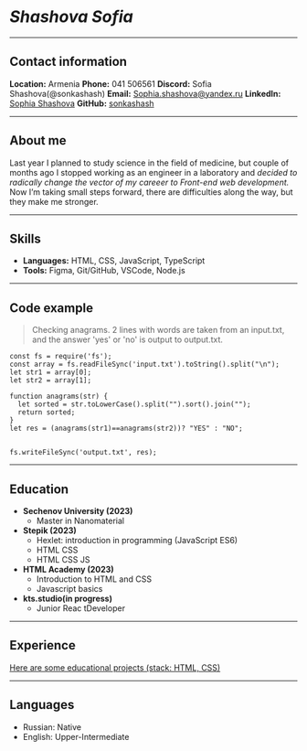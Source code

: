 # *Shashova Sofia*

*******************

## Contact information

**Location:** Armenia
**Phone:** 041 506561
**Discord:** Sofia Shashova(@sonkashash)
**Email:** Sophia.shashova@yandex.ru
**LinkedIn:** [Sophia Shashova](адрес "https://www.linkedin.com/in/sophia-shashova-894448251/")
**GitHub:** [sonkashash](адрес "https://github.com/sonkashash")

*******************

## About me

Last year I planned to study science in the field of medicine, but couple of months ago I stopped working as an engineer in a laboratory and  *decided to radically change the vector of my careeer to Front-end web development.*
Now I’m taking small steps forward, there are difficulties along the way, but they make me stronger.

*******************

## Skills

* **Languages:** HTML, CSS, JavaScript, TypeScript
* **Tools:**  Figma, Git/GitHub, VSCode, Node.js

*******************

## Code example
>Checking anagrams.
2 lines with words are taken from an input.txt, and the answer 'yes' or 'no' is output to output.txt.
  ```
  const fs = require('fs');
const array = fs.readFileSync('input.txt').toString().split("\n");
let str1 = array[0];
let str2 = array[1];

function anagrams(str) {
    let sorted = str.toLowerCase().split("").sort().join("");
    return sorted;
}
 let res = (anagrams(str1)==anagrams(str2))? "YES" : "NO";

  
 fs.writeFileSync('output.txt', res);
  ```
*******************

## Education 
* **Sechenov University (2023)**
    * Master in Nanomaterial
* **Stepik (2023)** 
    * Hexlet: introduction in programming (JavaScript ES6)
    * HTML CSS
    * HTML CSS JS
* **HTML Academy (2023)**
    * Introduction to HTML and CSS
    * Javascript basics
* **kts.studio(in progress)**
    * Junior Reac tDeveloper

*******************

## Experience

[Here are some educational  projects (stack: HTML, CSS)](адрес "https://github.com/sonkashash/Self-education")

*******************

## Languages
* Russian: Native
* English: Upper-Intermediate

